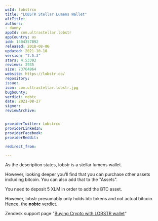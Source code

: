 ```yaml
---
wsId: lobstrco
title: "LOBSTR Stellar Lumens Wallet"
altTitle: 
authors:
- danny
appId: com.ultrastellar.lobstr
appCountry: us
idd: 1404357892
released: 2018-08-06
updated: 2021-10-18
version: "7.5.3"
stars: 4.53393
reviews: 3935
size: 73764864
website: https://lobstr.co/
repository: 
issue: 
icon: com.ultrastellar.lobstr.jpg
bugbounty: 
verdict: nobtc
date: 2021-08-27
signer: 
reviewArchive:


providerTwitter: Lobstrco
providerLinkedIn: 
providerFacebook: 
providerReddit: 

redirect_from:

---
```


As the description states, lobstr is a stellar lumens wallet. 

However, looking deeper you'll find that you can purchase other assets including bitcoin. You can also add that to the "Assets". 

You need to deposit 5 XLM in order to add the BTC asset.

However, lobstr presumably only holds btc tokens and not actual bitcoin. Hence, the **nobtc** verdict.

Zendesk support page "[Buying Crypto with LOBSTR wallet](https://lobstr.zendesk.com/hc/en-us/articles/360014741460-Buying-crypto-with-LOBSTR-wallet)"
